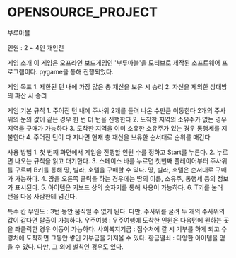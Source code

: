 # OPENSOURCE_PROJECT
부루마블

인원 : 2 ~ 4인 개인전

게임 소개
    이 게임은 오프라인 보드게임인 '부루마블'을 모티브로 제작된 소프트웨어 프로그램이다.
    pygame을 통해 진행되었다.

게임 목표
    1. 제한된 턴 내에 가장 많은 총 재산을 보유 시 승리
    2. 자신을 제외한 상대방의 파산 시 승리

게임 기본 규칙
    1. 주어진 턴 내에 주사위 2개를 돌려 나온 수만큼 이동한다
        2개의 주사위의 눈의 값이 같은 경우 한 번 더 턴을 진행한다
    2. 도착한 지역의 소유주가 없는 경우 지역을 구매가 가능하다
    3. 도착한 지역을 이미 소유한 소유주가 있는 경우 통행세를 지불한다
    4. 주어진 턴이 다 지나면 현재 총 재산을 보유한 순서대로 순위를 매긴다
    
사용 방법
    1. 첫 번째 화면에서 게임을 진행할 인원 수를 정하고 Start를 누른다.
    2. 누르면 나오는 규칙을 읽고 대기한다.
    3. 스페이스 바를 누르면 첫번째 플레이어부터 주사위를 구르며 B키를 통해 땅, 빌라, 호텔을 구매할 수 있다.
        땅, 빌라, 호텔은 순서대로 구매가 가능하다.
    4. 땅을 오른쪽 클릭을 하는 경우에는 땅의 이름, 소유주, 통행세 등의 정보가 표시된다.
    5. 아이템은 키보드 상의 숫자키를 통해 사용이 가능하다.
    6. T키를 눌러 턴을 다음 사람한테 넘긴다.

특수 칸
    무인도 : 3턴 동안 움직일 수 없게 된다. 다만, 주사위를 굴려 두 개의 주사위의 값이 같다면 탈출이 가능하다.
    우주여행 : 우주여행에 도착한 인원은 다음턴에 원하는 곳을 좌클릭한 경우 이동이 가능하다.
    사회복지기금 : 접수처에 갈 시 기부를 하게 되고 수령처에 도착하면 그동안 쌓인 기부금을 가져올 수 있다.
    황금열쇠 : 다양한 아이템을 얻을 수 있다.
              다만, 그 외에 벌칙인 경우도 있다.
